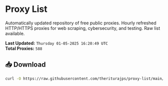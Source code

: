 # Proxy List

Automatically updated repository of free public proxies. Hourly refreshed HTTP/HTTPS proxies for web scraping, cybersecurity, and testing. Raw list available.

**Last Updated:** `Thursday 01-05-2025 16:20:49 UTC`  
**Total Proxies:** `588`

## 📥 Download
```bash
curl -O https://raw.githubusercontent.com/theriturajps/proxy-list/main/proxies.txt
